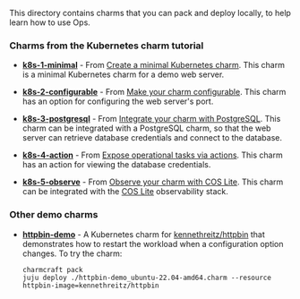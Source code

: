 This directory contains charms that you can pack and deploy locally, to help learn how to use Ops.

### Charms from the Kubernetes charm tutorial

- **[k8s-1-minimal](k8s-1-minimal)** - From [Create a minimal Kubernetes charm](https://documentation.ubuntu.com/ops/latest/tutorial/from-zero-to-hero-write-your-first-kubernetes-charm/create-a-minimal-kubernetes-charm.html). This charm is a minimal Kubernetes charm for a demo web server.

- **[k8s-2-configurable](k8s-2-configurable)** - From [Make your charm configurable](https://documentation.ubuntu.com/ops/latest/tutorial/from-zero-to-hero-write-your-first-kubernetes-charm/make-your-charm-configurable.html). This charm has an option for configuring the web server's port.

- **[k8s-3-postgresql](k8s-3-postgresql)** - From [Integrate your charm with PostgreSQL](https://documentation.ubuntu.com/ops/latest/tutorial/from-zero-to-hero-write-your-first-kubernetes-charm/integrate-your-charm-with-postgresql.html). This charm can be integrated with a PostgreSQL charm, so that the web server can retrieve database credentials and connect to the database.

- **[k8s-4-action](k8s-4-action)** - From [Expose operational tasks via actions](https://documentation.ubuntu.com/ops/latest/tutorial/from-zero-to-hero-write-your-first-kubernetes-charm/expose-operational-tasks-via-actions.html). This charm has an action for viewing the database credentials.

- **[k8s-5-observe](k8s-5-observe)** - From [Observe your charm with COS Lite](https://documentation.ubuntu.com/ops/latest/tutorial/from-zero-to-hero-write-your-first-kubernetes-charm/observe-your-charm-with-cos-lite.html). This charm can be integrated with the [COS Lite](https://charmhub.io/cos-lite) observability stack.

### Other demo charms

- **[httpbin-demo](httpbin-demo)** - A Kubernetes charm for [kennethreitz/httpbin](https://github.com/kennethreitz/httpbin) that demonstrates how to restart the workload when a configuration option changes. To try the charm:

    ```
    charmcraft pack
    juju deploy ./httpbin-demo_ubuntu-22.04-amd64.charm --resource httpbin-image=kennethreitz/httpbin
    ```
